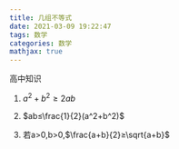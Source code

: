 ```yaml
---
title: 几组不等式
date: 2021-03-09 19:22:47
tags: 数学
categories: 数学
mathjax: true
---
```


高中知识

<!--more-->

1. ${a}^{2}+{b}^{2}≥2ab$

2. $ab≤\frac{1}{2}(a^2+b^2)$

3. 若a>0,b>0,$\frac{a+b}{2}≥\sqrt{a+b}$
